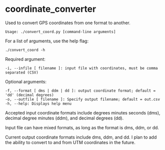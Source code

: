 # coordinate_converter
Used to convert GPS coordinates from one format to another.

    Usage: ./convert_coord.py [command-line arguments]

For a list of arguments, use the help flag: 

    ./convert_coord -h

Required argument:

    -i, --infile [ filename ]: input file with coordinates, must be comma separated (CSV)
    
Optional arguments:

    -f, --format [ dms | ddm | dd ]: output coordinate format; default = 'dd' (decimal degrees)
    -o, --outfile [ filename ]: Specify output filename; default = out.csv
    -h, --help: Displays help menu
    
Accepted input coordinate formats include degrees minutes seconds (dms), decimal degree minutes
(ddm), and decimal degrees (dd).

Input file can have mixed formats, as long as the format is dms, ddm, or dd.

Current output coordinate formats include dms, ddm, and dd. I plan to add the ability to
convert to and from UTM coordinates in the future.
